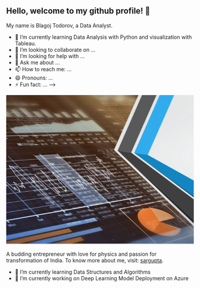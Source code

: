 ## Hello, welcome to my github profile! 👋
My name is Blagoj Todorov, a Data Analyst.



- 🌱 I’m currently learning Data Analysis with Python and visualization with Tableau.
- 👯 I’m looking to collaborate on ...
- 🤔 I’m looking for help with ...
- 💬 Ask me about ...
- 📫 How to reach me: ...
- 😄 Pronouns: ...
- ⚡ Fun fact: ...
-->



<p align="center">
  <img src="https://github.com/Aliandramkd/Aliandramkd/blob/main/Data%20Analysis.PNG?raw=true" height="400px" width="1000px">
</p>
<p>
A budding entrepreneur with love for physics and passion for transformation of India. To know more about me, visit: <a href="https://sargupta.in/">sargupta</a>.
</p>

- 🌱 I’m currently learning Data Structures and Algorithms 
- 🔭 I’m currently working on Deep Learning Model Deployment on Azure
